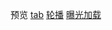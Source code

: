 预览
[tab](https://he77xtl.github.io/Object-oriented/tab%E7%BB%84%E4%BB%B6/tab.html)
[轮播](https://he77xtl.github.io/Object-oriented/%E8%BD%AE%E6%92%AD%E7%BB%84%E4%BB%B6/carousel.html)
[曝光加载](https://he77xtl.github.io/Object-oriented/%E6%9B%9D%E5%85%89%E5%8A%A0%E8%BD%BD/exposure.html)
